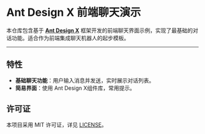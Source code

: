 # Ant Design X 前端聊天演示

本仓库包含基于 **[Ant Design X](https://ant-design-x.antgroup.com/index-cn)** 框架开发的前端聊天界面示例，实现了最基础的对话功能。适合作为前端集成聊天机器人的起步模板。

---

## 特性

* **基础聊天功能**：用户输入消息并发送，实时展示对话列表。
* **简易界面**：使用 Ant Design X组件库，常用提示。

## 许可证

本项目采用 MIT 许可证，详见 [LICENSE](LICENSE)。
